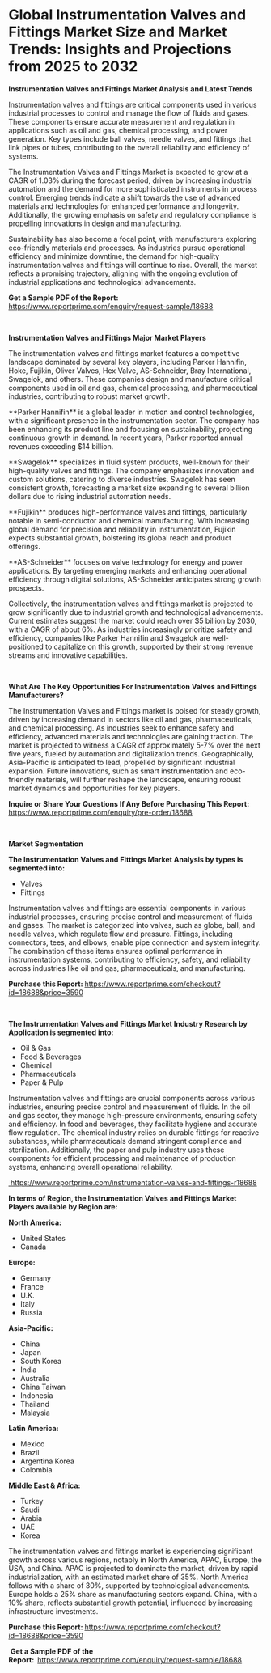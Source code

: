 <p><h1>Global Instrumentation Valves and Fittings Market Size and Market Trends: Insights and Projections from 2025 to 2032</h1></p><p><strong>Instrumentation Valves and Fittings Market Analysis and Latest Trends</strong></p>
<p><p>Instrumentation valves and fittings are critical components used in various industrial processes to control and manage the flow of fluids and gases. These components ensure accurate measurement and regulation in applications such as oil and gas, chemical processing, and power generation. Key types include ball valves, needle valves, and fittings that link pipes or tubes, contributing to the overall reliability and efficiency of systems.</p><p>The Instrumentation Valves and Fittings Market is expected to grow at a CAGR of 1.03% during the forecast period, driven by increasing industrial automation and the demand for more sophisticated instruments in process control. Emerging trends indicate a shift towards the use of advanced materials and technologies for enhanced performance and longevity. Additionally, the growing emphasis on safety and regulatory compliance is propelling innovations in design and manufacturing.</p><p>Sustainability has also become a focal point, with manufacturers exploring eco-friendly materials and processes. As industries pursue operational efficiency and minimize downtime, the demand for high-quality instrumentation valves and fittings will continue to rise. Overall, the market reflects a promising trajectory, aligning with the ongoing evolution of industrial applications and technological advancements.</p></p>
<p><strong>Get a Sample PDF of the Report:&nbsp;</strong> <a href="https://www.reportprime.com/enquiry/request-sample/18688?utm_campaign=4440&utm_medium=2&utm_source=Github&utm_content=ia&utm_term=18052025&utm_id=instrumentation-valves-and-fittings">https://www.reportprime.com/enquiry/request-sample/18688</a></p>
<p>&nbsp;</p>
<p><strong>Instrumentation Valves and Fittings Major Market Players</strong></p>
<p><p>The instrumentation valves and fittings market features a competitive landscape dominated by several key players, including Parker Hannifin, Hoke, Fujikin, Oliver Valves, Hex Valve, AS-Schneider, Bray International, Swagelok, and others. These companies design and manufacture critical components used in oil and gas, chemical processing, and pharmaceutical industries, contributing to robust market growth.</p><p>**Parker Hannifin** is a global leader in motion and control technologies, with a significant presence in the instrumentation sector. The company has been enhancing its product line and focusing on sustainability, projecting continuous growth in demand. In recent years, Parker reported annual revenues exceeding $14 billion.</p><p>**Swagelok** specializes in fluid system products, well-known for their high-quality valves and fittings. The company emphasizes innovation and custom solutions, catering to diverse industries. Swagelok has seen consistent growth, forecasting a market size expanding to several billion dollars due to rising industrial automation needs.</p><p>**Fujikin** produces high-performance valves and fittings, particularly notable in semi-conductor and chemical manufacturing. With increasing global demand for precision and reliability in instrumentation, Fujikin expects substantial growth, bolstering its global reach and product offerings.</p><p>**AS-Schneider** focuses on valve technology for energy and power applications. By targeting emerging markets and enhancing operational efficiency through digital solutions, AS-Schneider anticipates strong growth prospects.</p><p>Collectively, the instrumentation valves and fittings market is projected to grow significantly due to industrial growth and technological advancements. Current estimates suggest the market could reach over $5 billion by 2030, with a CAGR of about 6%. As industries increasingly prioritize safety and efficiency, companies like Parker Hannifin and Swagelok are well-positioned to capitalize on this growth, supported by their strong revenue streams and innovative capabilities.</p></p>
<p>&nbsp;</p>
<p><strong>What Are The Key Opportunities For Instrumentation Valves and Fittings Manufacturers?</strong></p>
<p><p>The Instrumentation Valves and Fittings market is poised for steady growth, driven by increasing demand in sectors like oil and gas, pharmaceuticals, and chemical processing. As industries seek to enhance safety and efficiency, advanced materials and technologies are gaining traction. The market is projected to witness a CAGR of approximately 5-7% over the next five years, fueled by automation and digitalization trends. Geographically, Asia-Pacific is anticipated to lead, propelled by significant industrial expansion. Future innovations, such as smart instrumentation and eco-friendly materials, will further reshape the landscape, ensuring robust market dynamics and opportunities for key players.</p></p>
<p><strong>Inquire or Share Your Questions If Any Before Purchasing This Report:</strong> <a href="https://www.reportprime.com/enquiry/pre-order/18688?utm_campaign=4440&utm_medium=2&utm_source=Github&utm_content=ia&utm_term=18052025&utm_id=instrumentation-valves-and-fittings">https://www.reportprime.com/enquiry/pre-order/18688</a></p>
<p>&nbsp;</p>
<p><strong>Market Segmentation</strong></p>
<p><strong>The Instrumentation Valves and Fittings Market Analysis by types is segmented into:</strong></p>
<p><ul><li>Valves</li><li>Fittings</li></ul></p>
<p><p>Instrumentation valves and fittings are essential components in various industrial processes, ensuring precise control and measurement of fluids and gases. The market is categorized into valves, such as globe, ball, and needle valves, which regulate flow and pressure. Fittings, including connectors, tees, and elbows, enable pipe connection and system integrity. The combination of these items ensures optimal performance in instrumentation systems, contributing to efficiency, safety, and reliability across industries like oil and gas, pharmaceuticals, and manufacturing.</p></p>
<p><strong>Purchase this Report:&nbsp;</strong><a href="https://www.reportprime.com/checkout?id=18688&price=3590&utm_campaign=4440&utm_medium=2&utm_source=Github&utm_content=ia&utm_term=18052025&utm_id=instrumentation-valves-and-fittings">https://www.reportprime.com/checkout?id=18688&price=3590</a></p>
<p>&nbsp;</p>
<p><strong>The Instrumentation Valves and Fittings Market Industry Research by Application is segmented into:</strong></p>
<p><ul><li>Oil & Gas</li><li>Food & Beverages</li><li>Chemical</li><li>Pharmaceuticals</li><li>Paper & Pulp</li></ul></p>
<p><p>Instrumentation valves and fittings are crucial components across various industries, ensuring precise control and measurement of fluids. In the oil and gas sector, they manage high-pressure environments, ensuring safety and efficiency. In food and beverages, they facilitate hygiene and accurate flow regulation. The chemical industry relies on durable fittings for reactive substances, while pharmaceuticals demand stringent compliance and sterilization. Additionally, the paper and pulp industry uses these components for efficient processing and maintenance of production systems, enhancing overall operational reliability.</p></p>
<p><a href="https://www.reportprime.com/instrumentation-valves-and-fittings-r18688?utm_campaign=4440&utm_medium=2&utm_source=Github&utm_content=ia&utm_term=18052025&utm_id=instrumentation-valves-and-fittings">&nbsp;https://www.reportprime.com/instrumentation-valves-and-fittings-r18688</a></p>
<p><strong>In terms of Region, the Instrumentation Valves and Fittings Market Players available by Region are:</strong></p>
<p>
    <p> <strong> North America: </strong>
        <ul>
            <li>United States</li>
            <li>Canada</li>
        </ul>
        </p> 
    <p> <strong> Europe: </strong>
        <ul>
            <li>Germany</li>
            <li>France</li>
            <li>U.K.</li>
            <li>Italy</li>
            <li>Russia</li>
        </ul>
        </p> 
    <p> <strong> Asia-Pacific: </strong>
        <ul>
            <li>China</li>
            <li>Japan</li>
            <li>South Korea</li>
            <li>India</li>
            <li>Australia</li>
            <li>China Taiwan</li>
            <li>Indonesia</li>
            <li>Thailand</li>
            <li>Malaysia</li>
        </ul>
        </p> 
    <p> <strong> Latin America: </strong>
        <ul>
            <li>Mexico</li>
            <li>Brazil</li>
            <li>Argentina Korea</li>
            <li>Colombia</li>
        </ul>
        </p> 
    <p> <strong> Middle East & Africa: </strong>
        <ul>
            <li>Turkey</li>
            <li>Saudi</li>
            <li>Arabia</li>
            <li>UAE</li>
            <li>Korea</li>
        </ul>
    </p>
    </p>
<p><p>The instrumentation valves and fittings market is experiencing significant growth across various regions, notably in North America, APAC, Europe, the USA, and China. APAC is projected to dominate the market, driven by rapid industrialization, with an estimated market share of 35%. North America follows with a share of 30%, supported by technological advancements. Europe holds a 25% share as manufacturing sectors expand. China, with a 10% share, reflects substantial growth potential, influenced by increasing infrastructure investments.</p></p>
<p><strong>Purchase this Report: </strong><a href="https://www.reportprime.com/checkout?id=18688&price=3590&utm_campaign=4440&utm_medium=2&utm_source=Github&utm_content=ia&utm_term=18052025&utm_id=instrumentation-valves-and-fittings">https://www.reportprime.com/checkout?id=18688&price=3590</a></p>
<p>&nbsp;<strong>Get a Sample PDF of the Report:&nbsp;&nbsp;</strong><a href="https://www.reportprime.com/enquiry/request-sample/18688?utm_campaign=4440&utm_medium=2&utm_source=Github&utm_content=ia&utm_term=18052025&utm_id=instrumentation-valves-and-fittings">https://www.reportprime.com/enquiry/request-sample/18688</a></p>
<p><strong></strong></p>
<p><p></p><p></p><p></p></p>